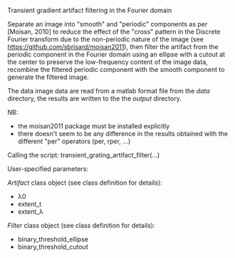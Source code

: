 Transient gradient artifact filtering in the Fourier domain

Separate an image into "smooth" and "periodic" components as per [Moisan, 2010] to
reduce the effect of the "cross" pattern in the Discrete Fourier transform due to the
non-periodic nature of the image (see https://github.com/sbrisard/moisan2011), then
filter the artifact from the periodic component in the Fourier domain using
an ellipse with a cutout at the center to preserve the low-frequency content of the
image data, recombine the filtered periodic component with the smooth component
to generate the filtered image.

The data image data are read from a matlab format file from the *data* directory,
the results are written to the the *output* directory.

NB:
- the moisan2011 package must be installed explicitly 
- there doesn't seem to be any difference in the results obtained with
  the different "per" operators (per, rper, ...)

Calling the script:
transient_grating_artifact_filter(...)

User-specified parameters:

*Artifact* class object (see class definition for details):
- λ0
- extent_t 
- extent_λ

*Filter* class object (see class definition for details):
- binary_threshold_ellipse
- binary_threshold_cutout

